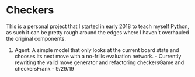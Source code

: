 # Checkers
This is a personal project that I started in early 2018 to teach myself Python, as such it can be pretty rough around the edges where I haven't overhauled the original components.

1. Agent: A simple model that only looks at the current board state and chooses its next move with a no-frills evaluation network. - Currently rewriting the valid move generator and refactoring checkersGame and checkersFrank - 9/29/19
